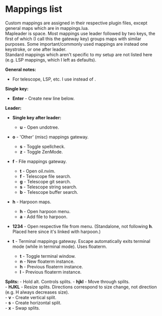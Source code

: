 # Mappings list  
Custom mappings are assigned in their respective plugin files, except general maps which are in mappings.lua.  
Mapleader is space. Most mappings use leader followed by two keys, the first of which (I call this the gateway key) groups maps with similar purposes. Some important/commonly used mappings are instead one keystroke, or one after leader.  
Standard mappings which aren't specific to my setup are not listed here (e.g. LSP mappings, which I left as defaults).

**General notes:**  
- For telescope, LSP, etc. I use <C-Space> instead of <C-y>.

**Single key:**  
- **Enter** - Create new line below.  
  
**Leader:**  
- **Single key after leader:**  
    - **u** - Open undotree.  
  
- **o** - 'Other' (misc) mappings gateway.  
    - **s** - Toggle spellcheck.  
    - **z** - Toggle ZenMode.  
  
- **f** - File mappings gateway.  
    - **t** - Open oil.nvim.  
    - **f** - Telescope file search.  
    - **g** - Telescope git search.  
    - **s** - Telescope string search.  
    - **b** - Telescope buffer search.  
  
- **h** - Harpoon maps.  
    - **h** - Open harpoon menu.  
    - **a** - Add file to harpoon.  
- **1234** - Open respective file from menu. (Standalone, not following **h**. Placed here since it's linked with harpoon.)  
  
- **t** - Terminal mappings gateway. Escape automatically exits terminal mode (while in terminal mode). Uses floaterm.  
    - **t** - Toggle terminal window.  
    - **n** - New floaterm instance.  
    - **h** - Previous floaterm instance.  
    - **l** - Previous floaterm instance.  
  
**Splits:** - Hold alt. Controls splits.
    - **hjkl** - Move through splits.  
    - **HJKL** - Resize splits. Directions correspond to size change, not direction (e.g. H always decreases size).  
    - **v** - Create vertical split.  
    - **s** - Create horizontal split.  
    - **x** - Swap splits.  
